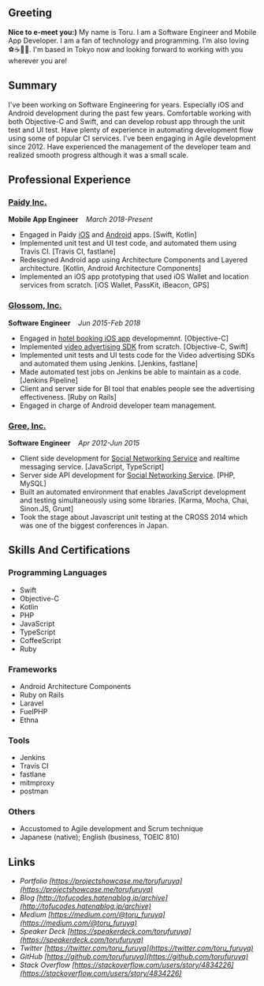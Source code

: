 ## Greeting

**Nice to e-meet you:)** My name is Toru. I am a Software Engineer and Mobile App Developer. I am a fan of technology and programming. I’m also loving ⚽️☕️🍺🍣. I'm based in Tokyo now and looking forward to working with you wherever you are!

## Summary

I've been working on Software Engineering for years. Especially iOS and Android development during the past few years. Comfortable working with both Objective-C and Swift, and can develop robust app through the unit test and UI test. Have plenty of experience in automating development flow using some of popular CI services.
I've been engaging in Agile development since 2012. Have experienced the management of the developer team and realized smooth progress although it was a small scale.

## Professional Experience

### [Paidy Inc.](https://engineering.paidy.com/)

__Mobile App Engineer__ &nbsp;&nbsp; _March 2018-Present_

- Engaged in Paidy [iOS](https://itunes.apple.com/jp/app/paidy/id1220373112?mt=8) and [Android](https://play.google.com/store/apps/details?id=com.paidy.paidy&hl=en) apps. [Swift, Kotlin]
- Implemented unit test and UI test code, and automated them using Travis CI. [Travis CI, fastlane]
- Redesigned Android app using Architecture Components and Layered architecture. [Kotlin, Android Architecture Components]
- Implemented an iOS app prototyping that used iOS Wallet and location services from scratch. [iOS Wallet, PassKit, iBeacon, GPS]

### [Glossom, Inc.](https://www.glossom.co.jp/)

__Software Engineer__ &nbsp;&nbsp; _Jun 2015-Feb 2018_

- Engaged in [hotel booking iOS app](https://corp.gree.net/jp/ja/news/press/2014/0617-01.html) developmemnt. [Objective-C]
- Implemented [video advertising SDK](https://adcorsa.glossom.jp/) from scratch. [Objective-C, Swift]
- Implemented unit tests and UI tests code for the Video advertising SDKs and automated them using Jenkins. [Jenkins, fastlane]
- Made automated test jobs on Jenkins be able to maintain as a code. [Jenkins Pipeline]
- Client and server side for BI tool that enables people see the advertising effectiveness. [Ruby on Rails]
- Engaged in charge of Android developer team management.

### [Gree, Inc.](http://corp.gree.net/jp/en/)

__Software Engineer__ &nbsp;&nbsp; _Apr 2012-Jun 2015_

- Client side development for [Social Networking Service](http://gree.jp/) and realtime messaging service. [JavaScript, TypeScript]
- Server side API development for [Social Networking Service](http://gree.jp/). [PHP, MySQL]
- Built an automated environment that enables JavaScript development and testing simultaneously using some libraries. [Karma, Mocha, Chai, Sinon.JS, Grunt]
- Took the stage about Javascript unit testing at the CROSS 2014 which was one of the biggest conferences in Japan.

## Skills And Certifications

### Programming Languages

- Swift
- Objective-C
- Kotlin
- PHP
- JavaScript
- TypeScript
- CoffeeScript
- Ruby

### Frameworks

- Android Architecture Components
- Ruby on Rails
- Laravel
- FuelPHP
- Ethna

### Tools

- Jenkins
- Travis CI
- fastlane
- mitmproxy
- postman

### Others

- Accustomed to Agile development and Scrum technique
- Japanese (native); English (business, TOEIC 810)

## Links

- _Portfolio_ _[https://projectshowcase.me/torufuruya](https://projectshowcase.me/torufuruya)_
- _Blog_ _[http://tofucodes.hatenablog.jp/archive](http://tofucodes.hatenablog.jp/archive)_
- _Medium_ _[https://medium.com/@toru_furuya](https://medium.com/@toru_furuya)_
- _Speaker Deck_ _[https://speakerdeck.com/torufuruya](https://speakerdeck.com/torufuruya)_
- _Twitter_ _[https://twitter.com/toru_furuya](https://twitter.com/toru_furuya)_
- _GitHub_ _[https://github.com/torufuruya](https://github.com/torufuruya)_
- _Stack Overflow_ _[https://stackoverflow.com/users/story/4834226](https://stackoverflow.com/users/story/4834226)_
